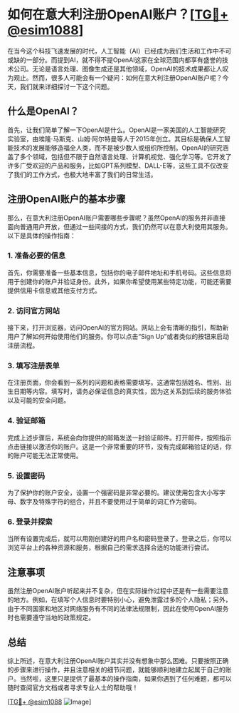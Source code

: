 # 如何在意大利注册OpenAI账户？[[TG💪+ @esim1088](https://t.me/s/esim1088)]

在当今这个科技飞速发展的时代，人工智能（AI）已经成为我们生活和工作中不可或缺的一部分。而提到AI，就不得不提OpenAI这家在全球范围内都享有盛誉的技术公司。无论是语言处理、图像生成还是其他领域，OpenAI的技术成果都让人叹为观止。然而，很多人可能会有一个疑问：如何在意大利注册OpenAI账户呢？今天，我们就来详细探讨一下这个问题。

## 什么是OpenAI？

首先，让我们简单了解一下OpenAI是什么。OpenAI是一家美国的人工智能研究实验室，由埃隆·马斯克、山姆·阿尔特曼等人于2015年创立。其目标是确保人工智能技术的发展能够造福全人类，而不是被少数人或组织所控制。OpenAI的研究涵盖了多个领域，包括但不限于自然语言处理、计算机视觉、强化学习等。它开发了许多广受欢迎的产品和服务，比如GPT系列模型、DALL-E等，这些工具不仅改变了我们的工作方式，也极大地丰富了我们的日常生活。

## 注册OpenAI账户的基本步骤

那么，在意大利注册OpenAI账户需要哪些步骤呢？虽然OpenAI的服务并非直接面向普通用户开放，但通过一些间接的方式，我们仍然可以在意大利使用其服务。以下是具体的操作指南：

### 1. 准备必要的信息

首先，你需要准备一些基本信息，包括你的电子邮件地址和手机号码。这些信息将用于创建你的账户并验证身份。此外，如果你希望使用某些特定功能，可能还需要提供信用卡信息或其他支付方式。

### 2. 访问官方网站

接下来，打开浏览器，访问OpenAI的官方网站。网站上会有清晰的指引，帮助新用户了解如何开始使用他们的服务。你可以点击“Sign Up”或者类似的按钮来启动注册流程。

### 3. 填写注册表单

在注册页面，你会看到一系列的问题和表格需要填写。这通常包括姓名、性别、出生日期等内容。填写时，请务必保证信息的真实性，因为这关系到后续的服务体验以及可能的安全问题。

### 4. 验证邮箱

完成上述步骤后，系统会向你提供的邮箱发送一封验证邮件。打开邮件，按照指示点击链接以激活你的账户。这是一个非常重要的环节，没有完成邮箱验证的话，你的账户可能无法正常使用。

### 5. 设置密码

为了保护你的账户安全，设置一个强密码是非常必要的。建议使用包含大小写字母、数字及特殊字符的组合，并且不要使用过于简单的词汇作为密码。

### 6. 登录并探索

当所有设置完成后，就可以用刚创建好的用户名和密码登录了。登录之后，你可以浏览平台上的各种资源和服务，根据自己的需求选择合适的功能进行尝试。

## 注意事项

虽然注册OpenAI账户听起来并不复杂，但在实际操作过程中还是有一些需要注意的地方。例如，在填写个人信息时要特别小心，避免泄露过多的个人隐私；另外，由于不同国家和地区对网络服务有不同的法律法规限制，因此在使用OpenAI服务时也需要遵守当地的政策规定。

## 总结

综上所述，在意大利注册OpenAI账户其实并没有想象中那么困难。只要按照正确的步骤来进行操作，并且注意相关的细节问题，就能够顺利地建立起属于自己的账户。当然啦，这里只是提供了最基本的操作指南，如果你遇到了任何难题，都可以随时查阅官方文档或者寻求专业人士的帮助哦！

[[TG💪+ @esim1088](https://t.me/s/esim1088) ![Image](https://i.postimg.cc/4NQfJmqS/Snipaste-2025-05-13-00-14-12.png)]
